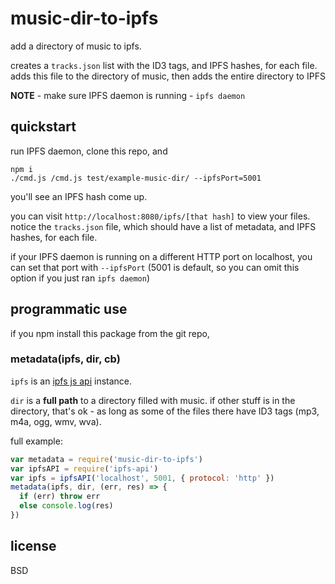 # music-dir-to-ipfs

add a directory of music to ipfs.

creates a `tracks.json` list with the ID3 tags, and IPFS hashes, for each file.
adds this file to the directory of music,
then adds the entire directory to IPFS

**NOTE** - make sure IPFS daemon is running - `ipfs daemon`

## quickstart

run IPFS daemon, 
clone this repo, and 

```
npm i
./cmd.js /cmd.js test/example-music-dir/ --ipfsPort=5001
```

you'll see an IPFS hash come up.

you can visit `http://localhost:8080/ipfs/[that hash]` 
to view your files.
notice the `tracks.json` file, which should have a list of metadata, and IPFS hashes, for each file.

if your IPFS daemon is running on a different HTTP port on localhost, you can set that port with `--ipfsPort` (5001 is default, so you can omit this option if you just ran `ipfs daemon`)

## programmatic use

if you npm install this package from the git repo,

### metadata(ipfs, dir, cb)

`ipfs` is an [ipfs js api](https://github.com/ipfs/js-ipfs-api) instance.

`dir` is a **full path** to a directory filled with music. if other stuff is in the directory, that's ok - as long as some of the files there have ID3 tags (mp3, m4a, ogg, wmv, wva).

full example:

```js
var metadata = require('music-dir-to-ipfs')
var ipfsAPI = require('ipfs-api')
var ipfs = ipfsAPI('localhost', 5001, { protocol: 'http' }) 
metadata(ipfs, dir, (err, res) => {
  if (err) throw err
  else console.log(res)
})
```

## license

BSD

